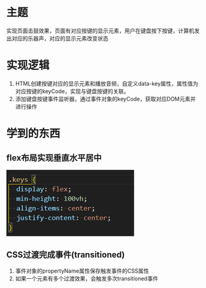 # 主题
实现页面击鼓效果，页面有对应按键的显示元素，用户在键盘按下按键，计算机发出对应的乐器声，对应的显示元素改变状态

# 实现逻辑
1. HTML创建按键对应的显示元素和播放音频，自定义data-key属性，属性值为对应按键的keyCode，实现与键盘按键的关联。
2. 添加键盘按键事件监听器，通过事件对象的keyCode，获取对应DOM元素并进行操作

# 学到的东西
## flex布局实现垂直水平居中
![flex实现垂直水平居中CSS](总结1.png)

## CSS过渡完成事件(transitioned)
1. 事件对象的propertyName属性保存触发事件的CSS属性
2. 如果一个元素有多个过渡效果，会触发多次transitioned事件